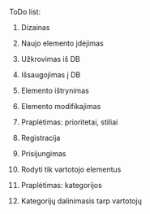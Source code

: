 ToDo list:
1. Dizainas
2. Naujo elemento įdėjimas
3. Užkrovimas iš DB
4. Išsaugojimas į DB

 

5. Elemento ištrynimas
6. Elemento modifikajimas
7. Praplėtimas: prioritetai, stiliai

 

8. Registracija
9. Prisijungimas
10. Rodyti tik vartotojo elementus

 

11. Praplėtimas: kategorijos
12. Kategorijų dalinimasis tarp vartotojų